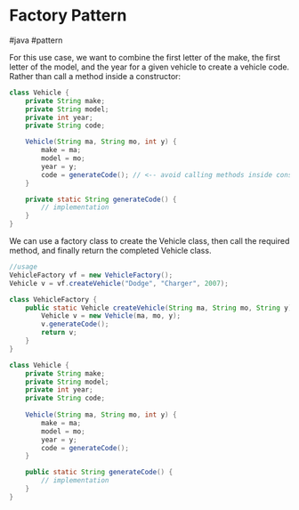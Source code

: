 # Factory Pattern
#java #pattern

For this use case, we want to combine the first letter of the make, the first letter of the model, and the year for a given vehicle to create a vehicle code. Rather than call a method inside a constructor:

```java
class Vehicle {
	private String make;
	private String model;
	private int year;
	private String code;

	Vehicle(String ma, String mo, int y) {
		make = ma;
		model = mo;
		year = y;
		code = generateCode(); // <-- avoid calling methods inside constructor!
	}

	private static String generateCode() {
		// implementation
	}
}
```

We can use a factory class to create the Vehicle class, then call the required method, and finally return the completed Vehicle class.

```java
//usage
VehicleFactory vf = new VehicleFactory();
Vehicle v = vf.createVehicle("Dodge", "Charger", 2007);

class VehicleFactory {
	public static Vehicle createVehicle(String ma, String mo, String y) {
		Vehicle v = new Vehicle(ma, mo, y);
		v.generateCode();
		return v;
	}
}

class Vehicle {
	private String make;
	private String model;
	private int year;
	private String code;
	
	Vehicle(String ma, String mo, int y) {
		make = ma;
		model = mo;
		year = y;
		code = generateCode();
	}

	public static String generateCode() {
		// implementation
	}
}
```